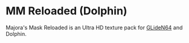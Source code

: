 # MM Reloaded (Dolphin)
Majora's Mask Reloaded is an Ultra HD texture pack for [GLideN64](https://github.com/GhostlyDark/MMHD-MLE) and Dolphin.
